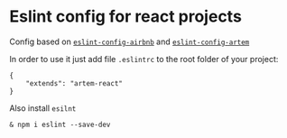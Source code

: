 # Eslint config for react projects

Config based on [`eslint-config-airbnb`](https://www.npmjs.com/package/eslint-config-airbnb) and [`eslint-config-artem`](https://www.npmjs.com/package/eslint-config-artem)

In order to use it just add file `.eslintrc` to the root folder of your project:

```
{
    "extends": "artem-react"
}
```

Also install `esilnt`

```
& npm i eslint --save-dev
```
